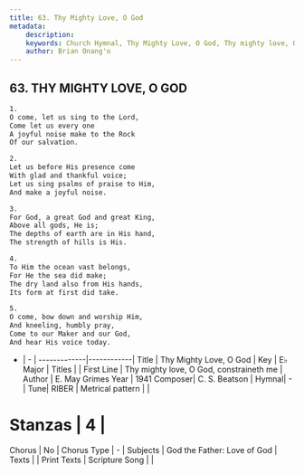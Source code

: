 ```yaml
---
title: 63. Thy Mighty Love, O God
metadata:
    description: 
    keywords: Church Hymnal, Thy Mighty Love, O God, Thy mighty love, O God, constraineth me, 
    author: Brian Onang'o
---
```



## 63. THY MIGHTY LOVE, O GOD

```txt
1.
O come, let us sing to the Lord,
Come let us every one
A joyful noise make to the Rock
Of our salvation.

2.
Let us before His presence come
With glad and thankful voice;
Let us sing psalms of praise to Him,
And make a joyful noise.

3.
For God, a great God and great King,
Above all gods, He is;
The depths of earth are in His hand,
The strength of hills is His.

4.
To Him the ocean vast belongs,
For He the sea did make;
The dry land also from His hands,
Its form at first did take.

5.
O come, bow down and worship Him,
And kneeling, humbly pray,
Come to our Maker and our God,
And hear His voice today.
```

- |   -  |
-------------|------------|
Title | Thy Mighty Love, O God |
Key | E♭ Major |
Titles |  |
First Line | Thy mighty love, O God, constraineth me |
Author | E. May Grimes
Year | 1941
Composer| C. S. Beatson |
Hymnal|  - |
Tune| RIBER |
Metrical pattern | |
# Stanzas | 4 |
Chorus | No |
Chorus Type | - |
Subjects | God the Father: Love of God |
Texts |  |
Print Texts | 
Scripture Song |  |
  

